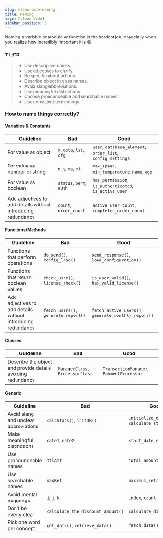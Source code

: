 ```yaml
---
slug: clean-code-naming
title: Naming
tags: [clean-code]
sidebar_position: 3
---
```


Naming a variable or module or function is the hardest job, especially when you realize how incredibly important it is :satisfied:

### TL;DR
> - Use descriptive names.
> - Use adjectives to clarify.
> - Be specific about actions.
> - Describe object in class names.
> - Avoid slang/abbreviations.
> - Use meaningful distinctions.
> - Choose pronounceable and searchable names.
> - Use consistent terminology.

### **How to name things correctly?**

#### **Variables & Constants**

| **Guideline**     | **Bad** | **Good**                                      |
|---------------------------------------------------------------------|----------------------------------|---------------------------------------------------------------------------------------|
| For value as object                                                    | `x`, `data`, `lst`, `cfg`       | `user`, `database_element`, `order_list`, `config_settings`                           |
| For value as number or string                                          | `n`, `s`, `ms`, `mt`            | `max_speed`, `min_temperature`, `name`, `age`                                         |
| For value as boolean                                                  | `status`, `perm`, `auth`        | `has_permission`, `is_authenticated`, `is_active_user`                                |
| Add adjectives to add details without introducing redundancy      | `count`, `order_count`          | `active_user_count`, `completed_order_count`                                          |

#### **Functions/Methods**  
| **Guideline**     | **Bad** | **Good**                                      |
|---------------------------------------------------------------------|----------------------------------|---------------------------------------------------------------------------------------|
| Functions that perform operations                                  | `do_send()`, `config_load()`    | `send_response()`, `load_configuration()`                                             |
| Functions that return boolean values                               | `check_user()`, `license_check()`| `is_user_valid()`, `has_valid_license()`                                              |
| Add adjectives to add details without introducing redundancy      | `fetch_users()`, `generate_report()` | `fetch_active_users()`, `generate_monthly_report()`                                |

#### **Classes**  
| **Guideline**     | **Bad** | **Good**                                      |
|---------------------------------------------------------------------|----------------------------------|---------------------------------------------------------------------------------------|
| Describe the object and provide details avoiding redundancy        | `ManagerClass`, `ProcessorClass`| `TransactionManager`, `PaymentProcessor`                                              |

#### **Generic**  
| **Guideline**     | **Bad** | **Good**                                      |
|---------------------------------------------------------------------|----------------------------------|---------------------------------------------------------------------------------------|
| Avoid slang and unclear abbreviations                              | `calcStats()`, `initDB()`       | `initialize_database()`, `calculate_statistics()`                                     |
| Make meaningful distinctions                                       | `date1`, `date2`                | `start_date`, `end_date`                                                              |
| Use pronounceable names                                            | `ttlAmt`                        | `total_amount`                                                                        |
| Use searchable names                                               | `maxRet`                        | `maximum_retries`                                                                     |
| Avoid mental mappings                                              | `i`, `j`, `k`                   | `index`, `count`                                                                      |
| Don’t be overly clear                                              | `calculate_the_discount_amount()`| `calculate_discount()`                                                                |
| Pick one word per concept                                          | `get_data()`, `retrieve_data()` | `fetch_data()`                                                                        |
